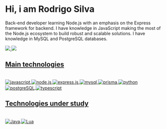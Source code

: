  <h1> Hi, i am Rodrigo Silva </h1>
 <p></p>Back-end developer learning Node.js with an emphasis on the Express framework for backend. I have knowledge in JavaScript making the most of the Node.js ecosystem to build robust and scalable solutions. I have knowledge in MySQL and PostgreSQL databases.<br></p>

<div>
  <a href="https://github.com/RodrigoDeSousaSilva">
  <img heigth="180em" src="https://github-readme-stats.vercel.app/api?username=RodrigoDeSousaSilva&theme=algolia&show_icons=true">
  <img heigth="180em" src="https://github-readme-stats.vercel.app/api/top-langs/?username=RodrigoDeSousaSilva&layout=compact&langs__count=16&theme=algolia"/>
</div>

<h2>Main technologies</h2>
<div style="display: inline_block"><br>
  <img align="center" alt="javascript" src="https://img.shields.io/badge/JavaScript-F7DF1E?style=for-the-badge&logo=javascript&logoColor=black">
  <img align="center" alt="node.js" src="https://img.shields.io/badge/Node.js-43853D?style=for-the-badge&logo=node.js&logoColor=white">

  <img align="center" alt="express.js" src="https://img.shields.io/badge/Express.js-404D59?style=for-the-badge">
  <img align="center" alt="mysql" src="https://img.shields.io/badge/MySQL-005C84?style=for-the-badge&logo=mysql&logoColor=white">
  <img align="center" alt="prisma" src="https://img.shields.io/badge/Prisma-3982CE?style=for-the-badge&logo=Prisma&logoColor=white">
  <img align="center" alt="python" src="https://img.shields.io/badge/Python-3776AB?style=for-the-badge&logo=python&logoColor=white">
  <img align="center" alt="postgreSQL" src="https://img.shields.io/badge/PostgreSQL-316192?style=for-the-badge&logo=postgresql&logoColor=white">
  <img align="center" alt="typescript" src="https://img.shields.io/badge/TypeScript-007ACC?style=for-the-badge&logo=typescript&logoColor=white">
</div>

<h2>Technologies under study</h2>
<div style="display: inline_block"><br>
  <img align="center" alt="Java" src="https://img.shields.io/badge/Java-ED8B00?style=for-the-badge&logo=openjdk&logoColor=white">
  <img align="center" alt="Lua" src="https://img.shields.io/badge/Lua-2C2D72?style=for-the-badge&logo=lua&logoColor=white">
</div>
